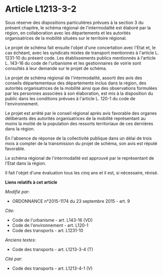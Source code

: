 # Article L1213-3-2

Sous réserve des dispositions particulières prévues à la section 3 du présent chapitre, le schéma régional de l'intermodalité
est élaboré par la région, en collaboration avec les départements et les autorités organisatrices de la mobilité situées sur
le territoire régional. 

Le projet de schéma fait ensuite l'objet d'une concertation avec l'Etat et, le cas échéant, avec les syndicats mixtes de
transport mentionnés à l'article L. 1231-10 du présent code. Les établissements publics mentionnés à l'article L. 143-16 du
code de l'urbanisme et les gestionnaires de voirie sont consultés à leur demande sur le projet de schéma. 

Le projet de schéma régional de l'intermodalité, assorti des avis des conseils départementaux des départements inclus dans la
région, des autorités organisatrices de la mobilité ainsi que des observations formulées par les personnes associées à son
élaboration, est mis à la disposition du public dans les conditions prévues à l'article L. 120-1 du code de l'environnement. 

Le projet est arrêté par le conseil régional après avis favorable des organes délibérants des autorités organisatrices de la
mobilité représentant au moins la moitié de la population des ressorts territoriaux de ces dernières dans la région. 

En l'absence de réponse de la collectivité publique dans un délai de trois mois à compter de la transmission du projet de
schéma, son avis est réputé favorable. 

Le schéma régional de l'intermodalité est approuvé par le représentant de l'Etat dans la région. 

Il fait l'objet d'une évaluation tous les cinq ans et il est, si nécessaire, révisé.

**Liens relatifs à cet article**

_Modifié par_:

  - ORDONNANCE n°2015-1174 du 23 septembre 2015 - art. 9

_Cite_:

  - Code de l'urbanisme - art. L143-16 (VD)
  - Code de l'environnement - art. L120-1
  - Code des transports - art. L1231-10

_Anciens textes_:

  - Code des transports - art. L1213-3-4 (T)

_Cité par_:

  - Code des transports - art. L1213-4-1 (V)
